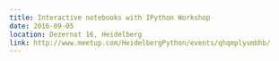 ```yaml
---
title: Interactive notebooks with IPython Workshop
date: 2016-09-05
location: Dezernat 16, Heidelberg
link: http://www.meetup.com/HeidelbergPython/events/qhqmplyvmbhb/
---
```


